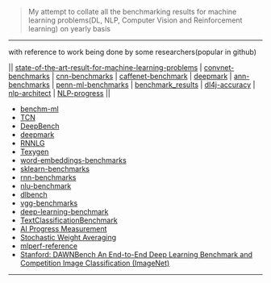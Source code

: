 > My attempt to collate all the benchmarking results for machine learning problems(DL, NLP, Computer Vision and Reinforcement learning) on yearly basis

--------------------

with reference to work being done by some researchers(popular in github)


|| [state-of-the-art-result-for-machine-learning-problems](https://github.com/RedditSota/state-of-the-art-result-for-machine-learning-problems) | [convnet-benchmarks](https://github.com/soumith/convnet-benchmarks) | [cnn-benchmarks](https://github.com/jcjohnson/cnn-benchmarks) | [caffenet-benchmark](https://github.com/ducha-aiki/caffenet-benchmark) | [deepmark](https://github.com/DeepMark/deepmark) | [ann-benchmarks](https://github.com/erikbern/ann-benchmarks) | [penn-ml-benchmarks](https://github.com/EpistasisLab/penn-ml-benchmarks) | [benchmark_results](https://github.com/foolwood/benchmark_results) | [dl4j-accuracy](https://deeplearning4j.org/accuracy) | [nlp-architect](https://github.com/NervanaSystems/nlp-architect) | [NLP-progress](https://github.com/sebastianruder/NLP-progress) ||


- [benchm-ml](https://github.com/szilard/benchm-ml)
- [TCN](https://github.com/locuslab/TCN)
- [DeepBench](https://github.com/baidu-research/DeepBench)
- [deepmark](https://github.com/DeepMark/deepmark)
- [RNNLG](https://github.com/shawnwun/RNNLG)
- [Texygen](https://github.com/geek-ai/Texygen)
- [word-embeddings-benchmarks](https://github.com/kudkudak/word-embeddings-benchmarks)
- [sklearn-benchmarks](https://github.com/rhiever/sklearn-benchmarks)
- [rnn-benchmarks](https://github.com/glample/rnn-benchmarks)
- [nlu-benchmark](https://github.com/snipsco/nlu-benchmark)
- [dlbench](https://github.com/hclhkbu/dlbench)
- [vgg-benchmarks](https://github.com/aizvorski/vgg-benchmarks)
- [deep-learning-benchmark](https://github.com/u39kun/deep-learning-benchmark) 
- [TextClassificationBenchmark](https://github.com/wabyking/TextClassificationBenchmark)
- [AI Progress Measurement](https://www.eff.org/ai/metrics)
- [Stochastic Weight Averaging](https://towardsdatascience.com/stochastic-weight-averaging-a-new-way-to-get-state-of-the-art-results-in-deep-learning-c639ccf36a)
- [mlperf-reference](https://github.com/mlperf/reference)
- [Stanford: DAWNBench
An End-to-End Deep Learning Benchmark and Competition
Image Classification (ImageNet)](https://dawn.cs.stanford.edu/benchmark/index.html)


------------------


